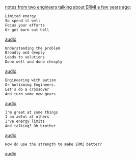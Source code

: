 

[notes from two engineers talking about ERMI a few years ago:](https://youtu.be/2snxcdHQDDg) 
 


```md
Limited energy
So spend it well
Focus your efforts
Or get burn out hell
```

[audio](15_May_2021_09_59_03.m4a)



```md
Understanding the problem
Broadly and deeply
Leads to solutions
Done well and done cheaply
``` 

[audio](15_May_2021_10_04_10.m4a)

```md
Engineering with autism
Or Autisming Engineers.
Let's do a crossover
And turn some new gears

``` 

[audio](15_May_2021_10_05_49.m4a)



```md
I'm great at some things
I am awful at others
I've energy limits
And talking? Oh brother
``` 

[audio](15_May_2021_10_11_08.m4a)

```md
How do use the strength to make ERMI better?
``` 

[audio](15_May_2021_10_12_12.m4a)